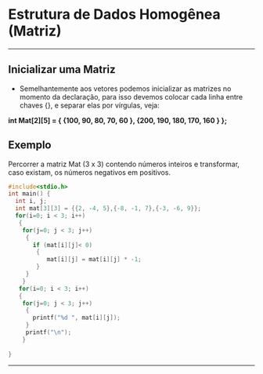 # Estrutura de Dados Homogênea (Matriz)
---
Inicializar uma Matriz
---
+ Semelhantemente aos vetores podemos inicializar as matrizes no momento da declaração, para isso devemos colocar cada linha entre chaves {}, e separar elas por vírgulas, veja:
<p><b> int Mat[2][5] = { {100, 90, 80, 70, 60 }, {200, 190, 180, 170, 160 } };</b></p>

Exemplo
---
Percorrer a matriz Mat (3 x 3) contendo números inteiros e transformar, caso existam, os números negativos em positivos.
``` C runnable
#include<stdio.h>
int main() {
  int i, j;
  int mat[3][3] = {{2, -4, 5},{-8, -1, 7},{-3, -6, 9}};
  for(i=0; i < 3; i++)
   {    
    for(j=0; j < 3; j++)
     {
       if (mat[i][j]< 0)
        {
           mat[i][j] = mat[i][j] * -1;
        }
     }    
    } 
   for(i=0; i < 3; i++)
   {    
    for(j=0; j < 3; j++)
     {
       printf("%d ", mat[i][j]);
     }
     printf("\n");
    } 
       
}
```
---
